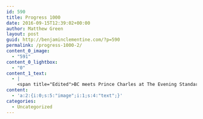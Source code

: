 ```yaml
---
id: 590
title: Progress 1000
date: 2016-09-15T12:39:02+00:00
author: Matthew Green
layout: post
guid: http://benjaminclementine.com/?p=590
permalink: /progress-1000-2/
content_0_image:
  - "591"
content_0_lightbox:
  - "0"
content_1_text:
  - |
    <span title="Edited">BC meets Prince Charles at The Evening Standard's Progress 1000.</span>
content:
  - 'a:2:{i:0;s:5:"image";i:1;s:4:"text";}'
categories:
  - Uncategorized
---
```

